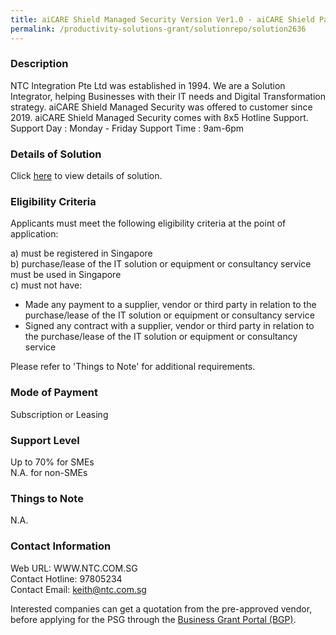 ```yaml
---
title: aiCARE Shield Managed Security Version Ver1.0 - aiCARE Shield Package Bundle1003
permalink: /productivity-solutions-grant/solutionrepo/solution2636
---
```


### Description

NTC Integration Pte Ltd was established in 1994. We are a Solution Integrator, helping Businesses with their IT needs and Digital Transformation strategy. aiCARE Shield Managed Security was offered to customer since 2019. 
aiCARE Shield Managed Security comes with 8x5 Hotline Support.
Support Day : Monday - Friday
Support Time : 9am-6pm

### Details of Solution

Click <a href='https://www.gobusiness.gov.sg/images/psg/NTC_INTEGRATION_20200849_Desensitised_Annex_3_Part_5.pdf' target='_blank' rel='noopener'>here</a> to view details of solution.

### Eligibility Criteria

Applicants must meet the following eligibility criteria at the point of application:

a) must be registered in Singapore <br>
b) purchase/lease of the IT solution or equipment or consultancy service must be used in Singapore <br>
c) must not have:
- Made any payment to a supplier, vendor or third party in relation to the purchase/lease of the IT solution or equipment or consultancy service
- Signed any contract with a supplier, vendor or third party in relation to the purchase/lease of the IT solution or equipment or consultancy service

Please refer to 'Things to Note' for additional requirements.

### Mode of Payment
Subscription or Leasing

### Support Level
Up to 70% for SMEs <br>
N.A. for non-SMEs

### Things to Note
N.A.

### Contact Information
Web URL: WWW.NTC.COM.SG <br>Contact Hotline: 97805234 <br>Contact Email: keith@ntc.com.sg <br>

Interested companies can get a quotation from the pre-approved vendor, before applying for the PSG through the <a target='_blank' rel='noopener' href='https://www.businessgrants.gov.sg/'>Business Grant Portal (BGP)</a>.
